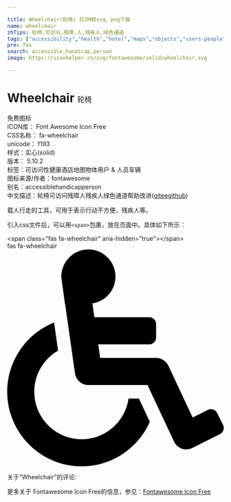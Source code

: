 ```yaml
---

title: Wheelchair(轮椅) ICON转svg、png下载
name: wheelchair
zhTips: 轮椅,可访问,残障,人,残疾人,绿色通道
tags: ["accessibility","health","hotel","maps","objects","users-people","vehicles"]
pre: fas
search: accessible,handicap,person
image: https://iconhelper.cn/svg/fontawesome/solid/wheelchair.svg

---
```


# Wheelchair  <small style="font-size: 60%;font-weight: 100">轮椅</small>


<div class="detail-page">
<p>
<span><span class="badge-success badge">免费图标</span> </span>
<br/>
<span>
ICON库：
<span class="badge-secondary badge">Font Awesome Icon Free</span> 
</span>
<br/>
<span>
CSS名称：
<span class="badge-secondary badge">fa-wheelchair</span> 
</span>
<br/>
<span>
unicode：
<span class="badge-secondary badge">f193</span> 
<copy-btn content='f193' btn-title=""></copy-btn>
<copy-btn :content='String.fromCodePoint(parseInt("f193", 16))' btn-title="复制U"></copy-btn>
</span><br/><span>样式：<span class="badge-light badge">实心(solid)</span></span>
<br/>
<span>
版本：
<span class="badge-secondary badge">5.10.2</span> 
</span><br/><span>标签：<span class="badge-light badge"><router-link to="/tags/accessibility.html">可访问性</router-link></span><span class="badge-light badge"><router-link to="/tags/health.html">健康</router-link></span><span class="badge-light badge"><router-link to="/tags/hotel.html">酒店</router-link></span><span class="badge-light badge"><router-link to="/tags/maps.html">地图</router-link></span><span class="badge-light badge"><router-link to="/tags/objects.html">物体</router-link></span><span class="badge-light badge"><router-link to="/tags/users-people.html">用户 & 人员</router-link></span><span class="badge-light badge"><router-link to="/tags/vehicles.html">车辆</router-link></span></span>
<br/>
<span>图标来源/作者：<span class="badge-light badge">fontawesome</span></span> 
<br/>
<span>别名：<span class="badge-light badge">accessible</span><span class="badge-light badge">handicap</span><span class="badge-light badge">person</span></span><br/><span class="zh-detail">中文描述：<span class="badge-primary badge">轮椅</span><span class="badge-primary badge">可访问</span><span class="badge-primary badge">残障</span><span class="badge-primary badge">人</span><span class="badge-primary badge">残疾人</span><span class="badge-primary badge">绿色通道</span><span class="help-link"><span>帮助改进</span>(<a href="https://gitee.com/liuwave/icon-helper/edit/master/json/fontawesome/solid/wheelchair.json" target="_blank" rel="noopener noreferrer">gitee</a><a href="https://github.com/liuwave/icon-helper/edit/master/json/fontawesome/solid/wheelchair.json" target="_blank" rel="noopener noreferrer">github</a></span>)</span><br/>
</p>
</div><div class="description description alert alert-light">载人行走的工具，可用于表示行动不方便，残疾人等。</div>
<div class="alert alert-dark">
  <i class="fas fa-wheelchair fa-xs"></i>
  <i class="fas fa-wheelchair fa-sm"></i>
  <i class="fas fa-wheelchair fa-lg"></i>
  <i class="fas fa-wheelchair fa-2x"></i>
  <i class="fas fa-wheelchair fa-3x"></i>
  <i class="fas fa-wheelchair fa-5x"></i>
  <i class="fas fa-wheelchair fa-7x"></i>
</div>
<div>
  <p>引入css文件后，可以用<code>&lt;span&gt;</code>包裹，放在页面中。具体如下所示：    
  </p>
  <div class="alert alert-primary" style="font-size: 14px">
    &lt;span class="fas fa-wheelchair" aria-hidden="true"&gt;&lt;/span&gt;
    <copy-btn content='<span class="fas fa-wheelchair" aria-hidden="true"></span>'></copy-btn>
  </div>
  <div class="alert alert-secondary">
    <i class="fas fa-wheelchair"
    style="font-size: 24px"
    aria-hidden="true"></i> fas fa-wheelchair
    <copy-btn content="fas fa-wheelchair" btn-title="复制图标名称"></copy-btn>
  </div>
</div>
<div id="svg" class="svg-wrap">
<svg xmlns="http://www.w3.org/2000/svg" viewBox="0 0 512 512"><path d="M496.101 385.669l14.227 28.663c3.929 7.915.697 17.516-7.218 21.445l-65.465 32.886c-16.049 7.967-35.556 1.194-43.189-15.055L331.679 320H192c-15.925 0-29.426-11.71-31.679-27.475C126.433 55.308 128.38 70.044 128 64c0-36.358 30.318-65.635 67.052-63.929 33.271 1.545 60.048 28.905 60.925 62.201.868 32.933-23.152 60.423-54.608 65.039l4.67 32.69H336c8.837 0 16 7.163 16 16v32c0 8.837-7.163 16-16 16H215.182l4.572 32H352a32 32 0 0 1 28.962 18.392L438.477 396.8l36.178-18.349c7.915-3.929 17.517-.697 21.446 7.218zM311.358 352h-24.506c-7.788 54.204-54.528 96-110.852 96-61.757 0-112-50.243-112-112 0-41.505 22.694-77.809 56.324-97.156-3.712-25.965-6.844-47.86-9.488-66.333C45.956 198.464 0 261.963 0 336c0 97.047 78.953 176 176 176 71.87 0 133.806-43.308 161.11-105.192L311.358 352z"/></svg>
</div>
<detail full-name='fa-wheelchair'></detail>
<div>
<p>关于“Wheelchair”的评论:</p>
</div>
<Vssue title="关于“Wheelchair”的评论" ></Vssue>    
<div><p>更多关于  Fontawesome Icon Free的信息，参见：<a target="_blank" href="https://iconhelper.cn/fontawesome.html">Fontawesome Icon Free</a>
</p></div>
